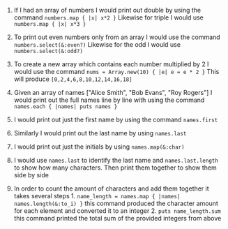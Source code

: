 1. If I had an array of numbers I would print out double by using the command
`numbers.map { |x| x*2 }` Likewise for triple I would use `numbers.map { |x| x*3 }`

2. To print out even numbers only from an array I would use the command
`numbers.select(&:even?)` Likewise for the odd I would use `numbers.select(&:odd?)`

3. To create a new array which contains each number multiplied by 2 I would use the command
`nums = Array.new(10) { |e| e = e * 2 }` This will produce `[0,2,4,6,8,10,12,14,16,18]`

4. Given an array of names ["Alice Smith", "Bob Evans", "Roy Rogers"] I would print out the full names line by line with using the command `names.each { |names| puts names }`

  1. I would print out just the first name by using the command `names.first`
  2. Similarly I would print out the last name by using `names.last`
  3. I would print out just the initials by using `names.map(&:char)`
  4. I would use `names.last` to identify the last name and `names.last.length` to show how many characters. Then print them together to show them side by side
  5. In order to count the amount of characters and add them together it takes several steps
    1. `name_length = names.map { |names| names.length(&:to_i) }` this command produced the character amount for each element and converted it to an integer
    2. `puts name_length.sum` this command printed the total sum of the provided integers from above
